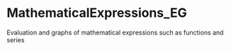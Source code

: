 # MathematicalExpressions_EG
Evaluation and graphs of mathematical expressions such as functions and series

